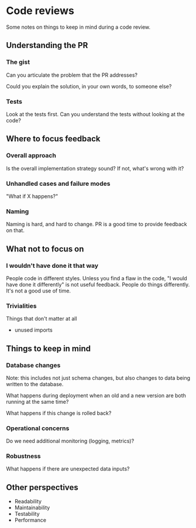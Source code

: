 # Code reviews

Some notes on things to keep in mind during a code review.

## Understanding the PR

### The gist

Can you articulate the problem that the PR addresses?

Could you explain the solution, in your own words, to someone else?


### Tests

Look at the tests first. Can you understand the tests without looking at the code?

## Where to focus feedback

### Overall approach

Is the overall implementation strategy sound? If not, what's wrong with it?

### Unhandled cases and failure modes

"What if X happens?"

### Naming

Naming is hard, and hard to change. PR is a good time to provide feedback on that.

## What not to focus on

### I wouldn't have done it that way

People code in different styles. Unless you find a flaw in the code, "I would have done it differently" is not useful feedback. People do things differently. It's not a good use of time.

### Trivialities

Things that don't matter at all

- unused imports

## Things to keep in mind

### Database changes
Note: this includes not just schema changes, but also changes to data being written to the database.

What happens during deployment when an old and a new version are both running at the same time? 

What happens if this change is rolled back?

### Operational concerns

Do we need additional monitoring (logging, metrics)?

### Robustness

What happens if there are unexpected data inputs?

## Other perspectives

* Readability
* Maintainability
* Testability
* Performance





